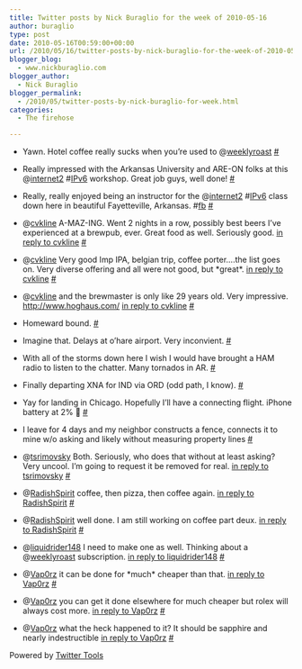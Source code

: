 ```yaml
---
title: Twitter posts by Nick Buraglio for the week of 2010-05-16
author: buraglio
type: post
date: 2010-05-16T00:59:00+00:00
url: /2010/05/16/twitter-posts-by-nick-buraglio-for-the-week-of-2010-05-16/
blogger_blog:
  - www.nickburaglio.com
blogger_author:
  - Nick Buraglio
blogger_permalink:
  - /2010/05/twitter-posts-by-nick-buraglio-for-week.html
categories:
  - The firehose

---
```

</p> 

  * Yawn. Hotel coffee really sucks when you&#8217;re used to @[weeklyroast][1] [#][2] 


  * Really impressed with the Arkansas University and ARE-ON folks at this @[internet2][3] #[IPv6][4] workshop. Great job guys, well done! [#][5] 


  * Really, really enjoyed being an instructor for the @[internet2][3] #[IPv6][4] class down here in beautiful Fayetteville, Arkansas. #[fb][6] [#][7] 


  * @[cvkline][8] A-MAZ-ING. Went 2 nights in a row, possibly best beers I&#8217;ve experienced at a brewpub, ever. Great food as well. Seriously good. [in reply to cvkline][9] [#][10] 


  * @[cvkline][8] Very good Imp IPA, belgian trip, coffee porter&#8230;.the list goes on. Very diverse offering and all were not good, but \*great\*. [in reply to cvkline][9] [#][11] 


  * @[cvkline][8] and the brewmaster is only like 29 years old. Very impressive. <a href="http://www.hoghaus.com/" rel="nofollow">http://www.hoghaus.com/</a> [in reply to cvkline][9] [#][12] 


  * Homeward bound. [#][13] 


  * Imagine that. Delays at o&#8217;hare airport. Very inconvient. [#][14] 


  * With all of the storms down here I wish I would have brought a HAM radio to listen to the chatter. Many tornados in AR. [#][15] 


  * Finally departing XNA for IND via ORD (odd path, I know). [#][16] 


  * Yay for landing in Chicago. Hopefully I&#8217;ll have a connecting flight. iPhone battery at 2% 🙁 [#][17] 


  * I leave for 4 days and my neighbor constructs a fence, connects it to mine w/o asking and likely without measuring property lines [#][18] 


  * @[tsrimovsky][19] Both. Seriously, who does that without at least asking? Very uncool. I&#8217;m going to request it be removed for real. [in reply to tsrimovsky][20] [#][21] 


  * @[RadishSpirit][22] coffee, then pizza, then coffee again. [in reply to RadishSpirit][23] [#][24] 


  * @[RadishSpirit][22] well done. I am still working on coffee part deux. [in reply to RadishSpirit][25] [#][26] 


  * @[liquidrider148][27] I need to make one as well. Thinking about a @[weeklyroast][1] subscription. [in reply to liquidrider148][28] [#][29] 


  * @[Vap0rz][30] it can be done for \*much\* cheaper than that. [in reply to Vap0rz][31] [#][32] 


  * @[Vap0rz][30] you can get it done elsewhere for much cheaper but rolex will always cost more. [in reply to Vap0rz][33] [#][34] 


  * @[Vap0rz][30] what the heck happened to it? It should be sapphire and nearly indestructible [in reply to Vap0rz][33] [#][35] 
</ul> 



Powered by [Twitter Tools][36]

 [1]: http://twitter.com/weeklyroast
 [2]: http://twitter.com/buraglio/statuses/13848496867
 [3]: http://twitter.com/internet2
 [4]: http://search.twitter.com/search?q=%23IPv6
 [5]: http://twitter.com/buraglio/statuses/13891189836
 [6]: http://search.twitter.com/search?q=%23fb
 [7]: http://twitter.com/buraglio/statuses/13891487714
 [8]: http://twitter.com/cvkline
 [9]: http://twitter.com/cvkline/statuses/13891590242
 [10]: http://twitter.com/buraglio/statuses/13891836994
 [11]: http://twitter.com/buraglio/statuses/13891936935
 [12]: http://twitter.com/buraglio/statuses/13892028442
 [13]: http://twitter.com/buraglio/statuses/13908528256
 [14]: http://twitter.com/buraglio/statuses/13911222700
 [15]: http://twitter.com/buraglio/statuses/13911529063
 [16]: http://twitter.com/buraglio/statuses/13915670561
 [17]: http://twitter.com/buraglio/statuses/13921089784
 [18]: http://twitter.com/buraglio/statuses/13934228316
 [19]: http://twitter.com/tsrimovsky
 [20]: http://twitter.com/tsrimovsky/statuses/13935982970
 [21]: http://twitter.com/buraglio/statuses/13938130699
 [22]: http://twitter.com/RadishSpirit
 [23]: http://twitter.com/RadishSpirit/statuses/14037370474
 [24]: http://twitter.com/buraglio/statuses/14042548496
 [25]: http://twitter.com/RadishSpirit/statuses/14042699799
 [26]: http://twitter.com/buraglio/statuses/14046343006
 [27]: http://twitter.com/liquidrider148
 [28]: http://twitter.com/liquidrider148/statuses/14046128261
 [29]: http://twitter.com/buraglio/statuses/14046377924
 [30]: http://twitter.com/Vap0rz
 [31]: http://twitter.com/Vap0rz/statuses/14054857548
 [32]: http://twitter.com/buraglio/statuses/14056152874
 [33]: http://twitter.com/Vap0rz/statuses/14056919544
 [34]: http://twitter.com/buraglio/statuses/14057491377
 [35]: http://twitter.com/buraglio/statuses/14057526708
 [36]: http://alexking.org/projects/wordpress